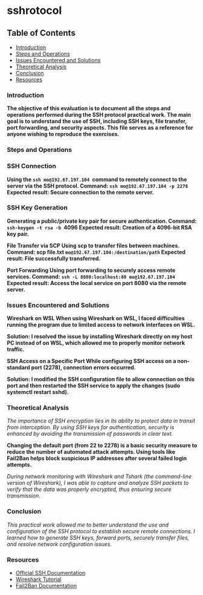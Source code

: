 #                            sshrotocol 
##                          Table of Contents

-   [Introduction](#introduction)
-   [Steps and Operations](#steps-and-operations)
-   [Issues Encountered and Solutions](#issues-encountered-and-solutions)
-   [Theoretical Analysis](#theoretical-analysis)
-   [Conclusion](#conclusion)
-   [Resources](#resources)

###  Introduction

**The objective of this evaluation is to document all the steps and operations performed during the SSH protocol practical work. The main goal is to understand the use of SSH, including SSH keys, file transfer, port forwarding, and security aspects. This file serves as a reference for anyone wishing to reproduce the exercises.**

### Steps and Operations

###     SSH Connection 
**Using the `ssh mo@192.67.197.104 `command to remotely connect to the server via the SSH protocol.
        Command: `ssh mo@192.67.197.104 -p 2278`
        Expected result: Secure connection to the remote server.**

###    SSH Key Generation
**Generating a public/private key pair for secure authentication.
        Command: `ssh-keygen -t rsa -b `4096
        Expected result: Creation of a 4096-bit RSA key pair.**

 **File Transfer via SCP
    Using scp to transfer files between machines.
        Command: scp file.txt `mo@192.67.197.104:/destination/path`
        Expected result: File successfully transferred.**

   **Port Forwarding
    Using port forwarding to securely access remote services.
        Command: `ssh -L 8080:localhost:80 mo@192.67.197.104`
        Expected result: Access the local service on port 8080 via the remote server.**

###   Issues Encountered and Solutions

**Wireshark on WSL
    When using Wireshark on WSL, I faced difficulties running the program due to limited access to network interfaces on WSL.**

**Solution: I resolved the issue by installing Wireshark directly on my host PC instead of on WSL, which allowed me to properly monitor network traffic.**

**SSH Access on a Specific Port
    While configuring SSH access on a non-standard port (2278), connection errors occurred.**

**Solution: I modified the SSH configuration file to allow connection on this port and then restarted the SSH service to apply the changes (sudo systemctl restart sshd).**

### Theoretical Analysis



*The importance of SSH encryption lies in its ability to protect data in transit from interception. By using SSH keys for authentication, security is enhanced by avoiding the transmission of passwords in clear text.*

**Changing the default port (from 22 to 2278) is a basic security measure to reduce the number of automated attack attempts.
    Using tools like Fail2Ban helps block suspicious IP addresses after several failed login attempts.**

*During network monitoring with Wireshark and Tshark (the command-line version of Wireshark), I was able to capture and analyze SSH packets to verify that the data was properly encrypted, thus ensuring secure transmission.*
###   Conclusion

*This practical work allowed me to better understand the use and configuration of the SSH protocol to establish secure remote connections. I learned how to generate SSH keys, forward ports, securely transfer files, and resolve network configuration issues.*
 ###      Resources

-    [Official SSH Documentation](https://www.openssh.com)
-    [ Wireshark Tutorial](https://www.wireshark.org)
-    [Fail2Ban Documentation](https://www.ubuntu-fr.org)

